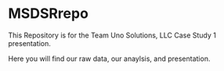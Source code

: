 # MSDSRrepo
This Repository is for the Team Uno Solutions, LLC Case Study 1 presentation.

Here you will find our raw data, our anaylsis, and presentation.
